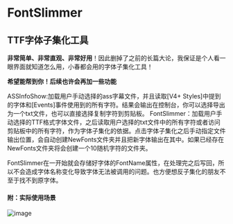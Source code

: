 # FontSlimmer
## TTF字体子集化工具

**非常简单、非常直观、非常好用**！因此删掉了之前的长篇大论，我保证是个人看一眼界面就知道怎么用，小春都会用的字体子集化工具！

**希望能帮到你！后续也许会再加一些功能**

ASSInfoShow:加载用户手动选择的ass字幕文件，并且读取[V4+ Styles]中提到的字体和[Events]事件使用到的所有字符。结果会输出在控制台，你可以选择导出为一个txt文件，也可以直接选择复制字符到剪贴板。
FontSlimmer：加载用户手动选择的TTF格式字体文件，之后读取用户选择的txt文件中的所有字符或者访问剪贴板中的所有字符，作为字体子集化的依据。点击字体子集化之后手动指定文件输出位置，会自动创建NewFonts文件夹并且把新字体输出在其中。如果已经存在NewFonts文件夹将会创建一个10随机字符的文件夹。

FontSlimmer在一开始就会存储好字体的FontName属性，在处理完之后写回，所以不会造成字体名称变化导致字体无法被调用的问题。也方便想反子集化的朋友不至于找不到原字体。


#### 附：实际使用场景

![image](https://github.com/NoChantingWaterMagic/FontSlimmer/assets/120241623/bee9685a-6c01-4988-9430-fe5fc05559ed)



